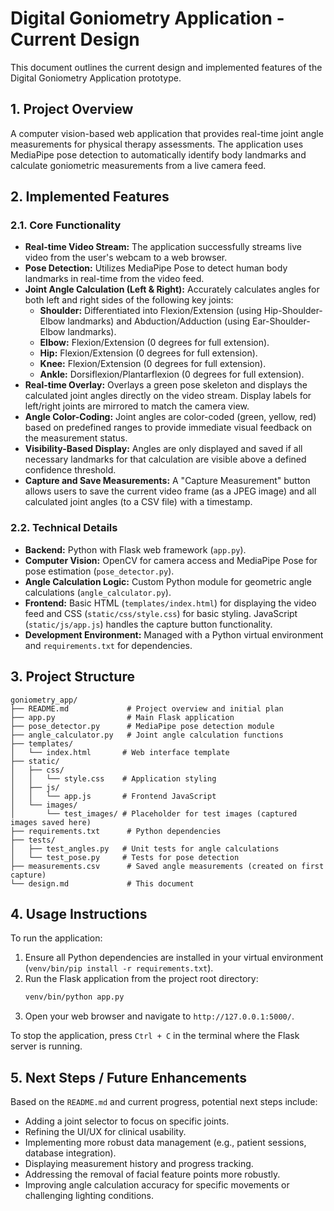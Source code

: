 # Digital Goniometry Application - Current Design

This document outlines the current design and implemented features of the Digital Goniometry Application prototype.

## 1. Project Overview

A computer vision-based web application that provides real-time joint angle measurements for physical therapy assessments. The application uses MediaPipe pose detection to automatically identify body landmarks and calculate goniometric measurements from a live camera feed.

## 2. Implemented Features

### 2.1. Core Functionality
- **Real-time Video Stream:** The application successfully streams live video from the user's webcam to a web browser.
- **Pose Detection:** Utilizes MediaPipe Pose to detect human body landmarks in real-time from the video feed.
- **Joint Angle Calculation (Left & Right):** Accurately calculates angles for both left and right sides of the following key joints:
    - **Shoulder:** Differentiated into Flexion/Extension (using Hip-Shoulder-Elbow landmarks) and Abduction/Adduction (using Ear-Shoulder-Elbow landmarks).
    - **Elbow:** Flexion/Extension (0 degrees for full extension).
    - **Hip:** Flexion/Extension (0 degrees for full extension).
    - **Knee:** Flexion/Extension (0 degrees for full extension).
    - **Ankle:** Dorsiflexion/Plantarflexion (0 degrees for full extension).
- **Real-time Overlay:** Overlays a green pose skeleton and displays the calculated joint angles directly on the video stream. Display labels for left/right joints are mirrored to match the camera view.
- **Angle Color-Coding:** Joint angles are color-coded (green, yellow, red) based on predefined ranges to provide immediate visual feedback on the measurement status.
- **Visibility-Based Display:** Angles are only displayed and saved if all necessary landmarks for that calculation are visible above a defined confidence threshold.
- **Capture and Save Measurements:** A "Capture Measurement" button allows users to save the current video frame (as a JPEG image) and all calculated joint angles (to a CSV file) with a timestamp.

### 2.2. Technical Details
- **Backend:** Python with Flask web framework (`app.py`).
- **Computer Vision:** OpenCV for camera access and MediaPipe Pose for pose estimation (`pose_detector.py`).
- **Angle Calculation Logic:** Custom Python module for geometric angle calculations (`angle_calculator.py`).
- **Frontend:** Basic HTML (`templates/index.html`) for displaying the video feed and CSS (`static/css/style.css`) for basic styling. JavaScript (`static/js/app.js`) handles the capture button functionality.
- **Development Environment:** Managed with a Python virtual environment and `requirements.txt` for dependencies.

## 3. Project Structure

```
goniometry_app/
├── README.md             # Project overview and initial plan
├── app.py                # Main Flask application
├── pose_detector.py      # MediaPipe pose detection module
├── angle_calculator.py   # Joint angle calculation functions
├── templates/
│   └── index.html       # Web interface template
├── static/
│   ├── css/
│   │   └── style.css    # Application styling
│   ├── js/
│   │   └── app.js       # Frontend JavaScript
│   └── images/
│       └── test_images/ # Placeholder for test images (captured images saved here)
├── requirements.txt      # Python dependencies
├── tests/
│   ├── test_angles.py   # Unit tests for angle calculations
│   └── test_pose.py     # Tests for pose detection
├── measurements.csv      # Saved angle measurements (created on first capture)
└── design.md             # This document
```

## 4. Usage Instructions

To run the application:
1.  Ensure all Python dependencies are installed in your virtual environment (`venv/bin/pip install -r requirements.txt`).
2.  Run the Flask application from the project root directory:
    ```bash
    venv/bin/python app.py
    ```
3.  Open your web browser and navigate to `http://127.0.0.1:5000/`.

To stop the application, press `Ctrl + C` in the terminal where the Flask server is running.

## 5. Next Steps / Future Enhancements

Based on the `README.md` and current progress, potential next steps include:
- Adding a joint selector to focus on specific joints.
- Refining the UI/UX for clinical usability.
- Implementing more robust data management (e.g., patient sessions, database integration).
- Displaying measurement history and progress tracking.
- Addressing the removal of facial feature points more robustly.
- Improving angle calculation accuracy for specific movements or challenging lighting conditions.